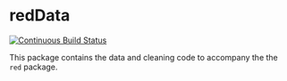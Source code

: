 redData
========
[![Continuous Build Status](https://www.travis-ci.com/cttedwards/redData.svg?token=oxZdiRsNesp8jgJE5pF3&branch=main)](https://www.travis-ci.com/cttedwards/redData)

This package contains the data and cleaning code to accompany the the `red` package.

